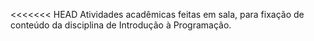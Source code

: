 <<<<<<< HEAD
Atividades acadêmicas feitas em sala, para fixação de conteúdo da disciplina de Introdução à Programação.
